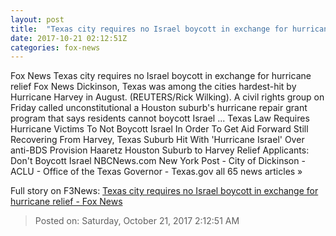 ```yaml
---
layout: post
title:  "Texas city requires no Israel boycott in exchange for hurricane relief - Fox News"
date: 2017-10-21 02:12:51Z
categories: fox-news
---
```


Fox News Texas city requires no Israel boycott in exchange for hurricane relief Fox News Dickinson, Texas was among the cities hardest-hit by Hurricane Harvey in August. (REUTERS/Rick Wilking). A civil rights group on Friday called unconstitutional a Houston suburb's hurricane repair grant program that says residents cannot boycott Israel ... Texas Law Requires Hurricane Victims To Not Boycott Israel In Order To Get Aid Forward Still Recovering From Harvey, Texas Suburb Hit With 'Hurricane Israel' Over anti-BDS Provision Haaretz Houston Suburb to Harvey Relief Applicants: Don't Boycott Israel NBCNews.com New York Post - City of Dickinson - ACLU - Office of the Texas Governor - Texas.gov all 65 news articles »


Full story on F3News: [Texas city requires no Israel boycott in exchange for hurricane relief - Fox News](http://www.f3nws.com/n/gNMgeD)

> Posted on: Saturday, October 21, 2017 2:12:51 AM
